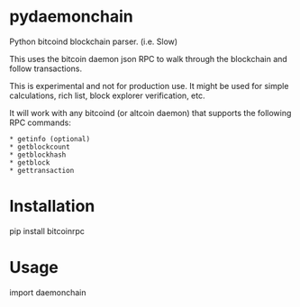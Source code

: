 pydaemonchain
=============

Python bitcoind blockchain parser. (i.e. Slow)

This uses the bitcoin daemon json RPC to walk through the blockchain and follow transactions.

This is experimental and not for production use. It might be used for simple calculations, rich list, block explorer verification, etc.

It will work with any bitcoind (or altcoin daemon) that supports the following RPC commands:

    * getinfo (optional)
    * getblockcount
    * getblockhash
    * getblock
    * gettransaction


Installation
============

pip install bitcoinrpc




Usage
=====
import daemonchain